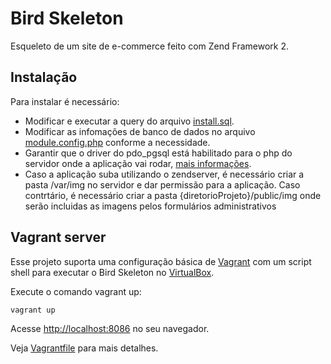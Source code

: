 # Bird Skeleton #
Esqueleto de um site de e-commerce feito com Zend Framework 2.

## Instalação ##
Para instalar é necessário:
- Modificar e executar a query do arquivo [install.sql](data/mysql/install.sql).
- Modificar as infomações de banco de dados no arquivo [module.config.php](module/Application/config/module.config.php) conforme a necessidade.
- Garantir que o driver do pdo_pgsql está habilitado para o php do servidor onde a aplicação vai rodar, [mais informações](http://php.net/manual/pt_BR/ref.pdo-pgsql.php).
- Caso a aplicação suba utilizando o zendserver, é necessário criar a pasta /var/img no servidor e dar permissão para a aplicação. Caso contrtário, é necessário criar a pasta {diretorioProjeto}/public/img onde serão incluidas as imagens pelos formulários administrativos

## Vagrant server ##
Esse projeto suporta uma configuração básica de [Vagrant](http://docs.vagrantup.com/v2/getting-started/index.html) com um script shell para executar o Bird Skeleton no [VirtualBox](https://www.virtualbox.org/wiki/Downloads).

Execute o comando vagrant up:
```
vagrant up
```

Acesse [http://localhost:8086](http://localhost:8086) no seu navegador.

Veja [Vagrantfile](https://github.com/zendframework/ZendSkeletonApplication/blob/master/Vagrantfile) para mais detalhes.
